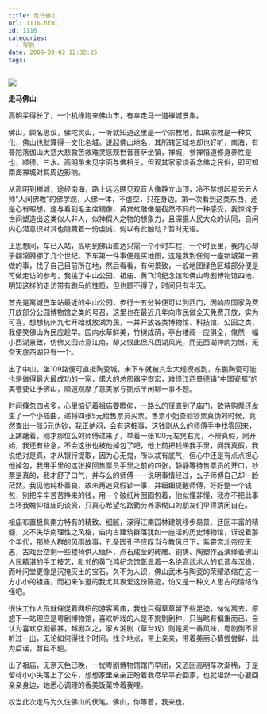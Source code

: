 ```yaml
---
title: 走马佛山
url: 1116.html
id: 1116
categories:
  - 写到
date: 2009-09-02 12:32:25
tags:
---
```


![](http://photo.guolaijie.com/rooufer/attachments/month_0909/2200994123333.jpg)  
  

**走马佛山**

  
高明呆得长了，一个机缘跑来佛山市，有幸走马一道禅城景象。  
  
佛山，顾名思议，佛陀灵山，一听就知道这里是一个宗教地，如果宗教是一种文化，佛山也就算得一文化名城。说起佛山地名，其所辖区域名却也好听，南海，有普陀落伽山大慈大悲救苦救难灵感观世音菩萨坐镇，禅城，参禅悟道修身养性是也，顺德、三水、高明虽未见字面与佛相关，但观其家家烧香念佛之民俗，即可知南海禅城对其周边影响。  
  
从高明到禅城，途经南海，路上远远瞧见观音大像静立山顶，冷不禁想起星云云大师“人间佛教”的佛学观，人佛一体，不虚空，只在身边。第一次看到这类东西，还是心有暇想，这与看到毛主席铜像，黄宾虹雕像是截然不同的一种感受，我惊诧于世间塑造出这类似人非人，似神假人之物的想象力，且深摄人民大众的认同，自问内心潜意识对其也隐藏着一份虔诚，何以有此触动？暂时无语。  
  
正思想间，车已入站，高明到佛山直达只需一个小时车程，一个时辰里，我内心却乎翻滚腾挪了几个世纪。下车第一件事便是买地图，这是我到任何一座新城第一要做的事，找了自己目前所在地，然后看看，有何景致，一般地图绿色区域部分便是可做走访的参考，我挑了中山公园、祖庙、黄飞鸿纪念馆和佛山粤剧博物馆四地，明知这样的走访带有跑马的性质，但也顾不得了，时间只有半天。  
  
首先是离城巴车站最近的中山公园，步行十五分钟便可以到西门，因响应国家免费开放部分公园博物馆之类的号召，这里也在最近几年向市民做全天免费开放，实为可喜，想想杭州九七开始就放湖为民，一并开放各类博物馆、科技馆、公园之类，我便笑佛山为民应趁早。园内水草鲜美，竹树成荫，亭台楼阁一应俱全，俺然一幅小西湖景致，仿佛又回诗意江南，却又恨此但凡西湖风光，而无西湖神韵为憾，无奈天底西湖只有一个。  
  
出了中山，坐109路便可直抵陶瓷城，未下车就被其宏大规模撼到，东鹏陶瓷可能也是做得最大最成功的一家，偌大的总部器宇恢宏，难怪江西景德镇“中国瓷都”的美誉要让予佛山，顺道观摩了意美家与捌点半闲聊一事不题。  
  
时间倏忽四点多，心里惦记着祖庙要瞻仰，一路么的径直到了庙门，欲待购票还发生了一个小插曲，递将四张5元给售票员买票，售票小姐查验钞票真伪的时候，竟然查出一张5元伪钞，我正纳闷，会有这桩事，这钱刚从么的师傅手中找零回来，正踌躇着，刚才那位么的师傅过来了，举着一张100元左晃右晃，不辨真假，刚开始，我还有些急，不会这张也被他掉包了吧，他上前把钱递我手里，问我真假，我说绝对是真，才从银行提取，因为心无鬼，所以忒有底气，但心中还是有点点担心他掉包，我用手里的这张换回售票员手里之前的四张，静静等待售票员的开口，钞票是真的，我才舒了口气，并与么的师傅一一说明事情经过，么子师傅自己却一脸茫然，我见他纯朴善良，故未再追究假钞一事，并细细提醒师傅，好好整一个钱包，别把辛辛苦苦挣来的钱，用一个破纸片囫囵包着，他似懂非懂，我亦不把此事当坏我瞻仰祖庙的谈资，只真心希望名路勤劳养家糊口的朋友们早得清闲自在。  
  
祖庙布置极具南方特有的精致、细腻，深得江南园林建筑移步易景、迂回丰富的精髓，又不失华南理性之风格，庙内古建筑群落犹如一座活的历史博物馆，诉说着那个年代，那些人群的风雨故事，孔圣园孔子应叹当今教风日下，紫霄宫北帝应无恙，古戏台空剩一些楼椅供人缅怀，点石成金的砖雕、铜铸、陶塑作品演绎着佛山人民精湛的手工技艺，毗邻的黄飞鸿纪念馆彰显着一名绝高武术人的低调与沉稳，而叶问堂更像是沉掩灰土的宝石，久不为人识，佛山武术与陶瓷的荣耀浓缩在这一方小小的祖庙，而初来乍道的我尤其衷爱这份陈迹，怕又是一种文人思古的情结作怪吧。  
  
很快工作人员就催促着网织的游客离庙，我也只得草草留下些足迹，匆匆离去，原想下一站理应是粤剧博物馆，喜欢听戏的人是不挑剔剧种，只当略有偏重而已，自认为喜欢京剧最甚，越剧次之，家乡湘剧（草台戏）则是另一番风味，粤剧倒不曾听过一出，无论如何得找个时间，找个地点，带上亲亲，带着美丽心情尝尝鲜，此为后话，暂且不题。  
  
出了祖庙，无奈天色已晚，一忧粤剧博物馆馆门早闭，又恐回高明车次渐稀，于是留待小小失落上了公车，想想家里亲亲正盼着我尽早平安回家，也就坦然一心要回亲亲身边，她悉心调理的香美饭菜馋着我哩。  
  
权当此次走马为久住佛山的伏笔，佛山，你等着，我来也。